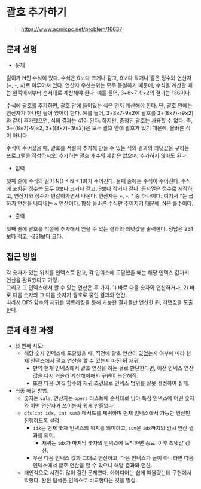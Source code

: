 # 괄호 추가하기

> https://www.acmicpc.net/problem/16637

## 문제 설명

- 문제

길이가 N인 수식이 있다. 수식은 0보다 크거나 같고, 9보다 작거나 같은 정수와 연산자(+, -, ×)로 이루어져 있다. 연산자 우선순위는 모두 동일하기 때문에, 수식을 계산할 때는 왼쪽에서부터 순서대로 계산해야
한다. 예를 들어, 3+8×7-9×2의 결과는 136이다.

수식에 괄호를 추가하면, 괄호 안에 들어있는 식은 먼저 계산해야 한다. 단, 괄호 안에는 연산자가 하나만 들어 있어야 한다. 예를 들어, 3+8×7-9×2에 괄호를 3+(8×7)-(9×2)와 같이 추가했으면, 식의
결과는 41이 된다. 하지만, 중첩된 괄호는 사용할 수 없다. 즉, 3+((8×7)-9)×2, 3+((8×7)-(9×2))은 모두 괄호 안에 괄호가 있기 때문에, 올바른 식이 아니다.

수식이 주어졌을 때, 괄호를 적절히 추가해 만들 수 있는 식의 결과의 최댓값을 구하는 프로그램을 작성하시오. 추가하는 괄호 개수의 제한은 없으며, 추가하지 않아도 된다.

- 입력

첫째 줄에 수식의 길이 N(1 ≤ N ≤ 19)가 주어진다. 둘째 줄에는 수식이 주어진다. 수식에 포함된 정수는 모두 0보다 크거나 같고, 9보다 작거나 같다. 문자열은 정수로 시작하고, 연산자와 정수가 번갈아가면서
나온다. 연산자는 +, -, * 중 하나이다. 여기서 *는 곱하기 연산을 나타내는 × 연산이다. 항상 올바른 수식만 주어지기 때문에, N은 홀수이다.

- 출력

첫째 줄에 괄호를 적절히 추가해서 얻을 수 있는 결과의 최댓값을 출력한다. 정답은 231보다 작고, -231보다 크다.

## 접근 방법

각 숫자가 있는 위치를 인덱스로 잡고, 각 인덱스에 도달했을 때는 해당 인덱스 값까지 연산을 완료했다고 가정.   
그리고 그 인덱스에서 할 수 있는 연산은 두 가지. 1) 바로 다음 숫자와 연산하거나, 2) 바로 다음 숫자와 그 다음 숫자가 괄호로 묶인 결과와 연산.  
따라서 DFS 함수의 재귀를 백트래킹을 통해 가능한 결과들만 연산한 뒤, 최댓값을 도출한다.

## 문제 해결 과정

- 첫 번째 시도:
    - 해당 숫자 인덱스에 도달했을 때, 직전에 괄호 연산이 있었는지 여부에 따라 현재 인덱스에서 괄호 연산을 할 수 있는지 따진 뒤 재귀.
        - 만약 현재 인덱스에서 괄호 연산을 하는 걸로 판단한다면, 이전 인덱스 연산값을 다시 거슬러 계산해야해서 구현이 복잡해짐.
        - 또한 다음 DFS 함수의 재귀 조건으로 인덱스 범위를 잘못 설정하여 실패.
- 최종 해결 방법:
    - 숫자는 `vals`, 연산자는 `opers` 리스트에 순서대로 담아 특정 인덱스에 어떤 숫자와 어떤 연산자가 쓰이는지 쉽게 만들었다.
    - `dfs(int idx, int sum)` 메서드를 재귀하며 현재 인덱스에서 가능한 연산만 진행하도록 설정.
        - `idx`는 현재 숫자 인덱스의 위치를 의미하고, `sum`은 `idx`까지의 임시 연산 결과를 의미.
            - 재귀는 `idx`가 마지막 숫자의 인덱스에 도착하면 종료. 이후 최댓값 갱신.
        - 우선 다음 인덱스 값과 그대로 연산하고, 다음 인덱스가 끝이 아니라면 다음 인덱스에서 괄호 연산을 할 수 있으니 해당 결과와 연산.
    - 개인적으로 시간이 많이 걸린 문제였다. 아이디어는 쉽게 떠올렸는데 구현에서 막혔다. 완전 탐색은 인덱스로 비교한다는 것을 명심.
